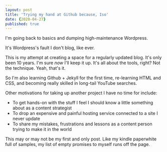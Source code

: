 ```yaml
---
layout: post
title: 'Trying my hand at Github because, Iso'
date: {2020-04-27}
published: true
---
```


I'm going back to basics and dumping high-maintenance Wordpress.

It's Wordpress's fault I don't blog, like ever.

This is my attempt at creating a space for a regularly updated blog. It's only been 10 years. I'm sure _now_ I'll keep it up. It's all about the tools, right? Not the technique. Yeah, that's it.

So I'm also learning Github + Jekyll for the first time, re-learning HTML and CSS, and becoming really skilled in long-tail YouTube searches.  

Other motivations for taking up another project I have no time for include: 

- To get hands-on with the stuff I feel I should know a little something about as a content strategist
- To drop an expensive and painful hosting service connected to a site I never update
- To share my mistakes, frustrations and lessons as a content person trying to make it in the world

This may or may not be my first and only post. Like my kindle paperwhite full of samples, my list of empty promises to myself runs off the page. 



